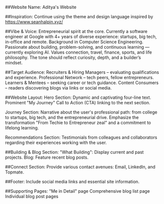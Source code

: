 ##Website Name:
Aditya's Website

##Inspiration: Continue using the theme and design language inspired by https://www.seanhalpin.xyz/

##Vibe & Voice:
Entrepreneurial spirit at the core.
Currently a software engineer at Google with 4+ years of diverse experience: startups, big tech, in-office and remote. Background in Computer Science Engineering.
Passionate about building, problem-solving, and continuous learning — currently exploring AI.
Values connection, travel, finance, sports, and life philosophy.
The tone should reflect curiosity, depth, and a builder’s mindset.

##Target Audience:
Recruiters & Hiring Managers – evaluating qualifications and experience.
Professional Network – tech peers, fellow entrepreneurs.
Learners & Mentees – seeking career or tech guidance.
Content Consumers – readers discovering blogs via links or social media.

##Website Layout:
Hero Section:
Dynamic and captivating four-line text.
Prominent "My Journey" Call to Action (CTA) linking to the next section.

Journey Section:
Narrative about the user's professional path: from college to startups, big tech, and the  entrepreneurial drive.
Emphasize the transformation "From Techie to Entrepreneur zeal" and a commitment to lifelong learning.

Recommendations Section:
Testimonials from colleagues and collaborators regarding their experiences working with the user.

##Building & Blog Section:
"What Building": Display current and past projects.
Blog: Feature recent blog posts.

##Connect Section:
Provide various contact avenues: Email, LinkedIn, and Topmate.

##Footer:
Include social media links and essential site information.

##Supporting Pages:
"Me in Detail" page
Comprehensive blog list page
Individual blog post pages